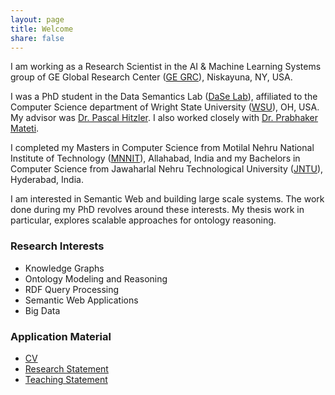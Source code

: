 ```yaml
---
layout: page
title: Welcome
share: false
---
```


I am working as a Research Scientist in the AI & Machine Learning Systems group of GE Global Research Center (<a href="http://www.geglobalresearch.com/" target="_blank">GE GRC</a>), Niskayuna, NY, USA. 

I was a PhD student in the Data Semantics Lab (<a href="http://dase.cs.wright.edu/" target="_blank">DaSe Lab</a>), affiliated to the Computer Science department of Wright State University (<a href="http://www.wright.edu/" target="_blank">WSU</a>), OH, USA. My advisor was <a href="http://www.pascal-hitzler.de/" target="_blank">Dr. Pascal Hitzler</a>. I also worked closely with <a href="http://cecs.wright.edu/~pmateti/PM/index.html" target="_blank">Dr. Prabhaker Mateti</a>. 

I completed my Masters in Computer Science from Motilal Nehru National Institute of Technology (<a href="http://www.mnnit.ac.in/" target="_blank">MNNIT</a>), Allahabad, India and my Bachelors in Computer Science from Jawaharlal Nehru Technological University (<a href="http://www.jntuh.ac.in/" target="_blank">JNTU</a>), Hyderabad, India.  

I am interested in Semantic Web and building large scale systems. The work done during my PhD revolves around these interests. My thesis work in particular, explores scalable approaches for ontology reasoning.   

### Research Interests
  
  * Knowledge Graphs    
  * Ontology Modeling and Reasoning 
  * RDF Query Processing      
  * Semantic Web Applications 
  * Big Data 
  
### Application Material

  * <a href="../files/Raghava_CV.pdf" target="_blank">CV</a>   
  * <a href="../files/raghava-research-statement.pdf" target="_blank">Research Statement</a>   
  * <a href="../files/raghava-teaching-statement.pdf" target="_blank">Teaching Statement</a>   

  

	